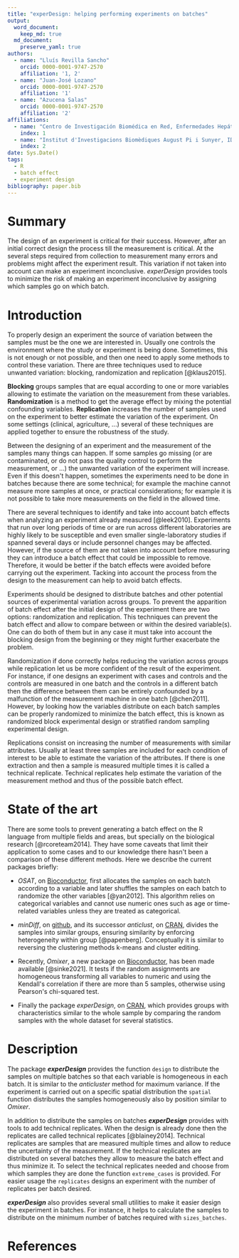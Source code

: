 ```yaml
---
title: "experDesign: helping performing experiments on batches"
output: 
  word_document: 
    keep_md: true
  md_document:
    preserve_yaml: true
authors:
  - name: "Lluís Revilla Sancho"
    orcid: 0000-0001-9747-2570
    affiliation: '1, 2'
  - name: "Juan-José Lozano"
    orcid: 0000-0001-9747-2570
    affiliation: '1'
  - name: "Azucena Salas"
    orcid: 0000-0001-9747-2570
    affiliation: '2'
affiliations:
  - name: "Centro de Investigación Biomédica en Red, Enfermedades Hepáticas y Digestivas"
    index: 1
  - name: "Institut d'Investigacions Biomèdiques August Pi i Sunyer, IDIBAPS"
    index: 2
date: Sys.Date()
tags:
  - R
  - batch effect
  - experiment design
bibliography: paper.bib
---
```


# Summary

The design of an experiment is critical for their success.
However, after an initial correct design the process till the measurement is critical.
At the several steps required from collection to measurement many errors and problems might affect the experiment result.
This variation if not taken into account can make an experiment inconclusive.
*experDesign* provides tools to minimize the risk of making an experiment inconclusive by assigning which samples go on which batch.

# Introduction

To properly design an experiment the source of variation between the samples must be the one we are interested in.
Usually one controls the environment where the study or experiment is being done.
Sometimes, this is not enough or not possible, and then one need to apply some methods to control these variation.
There are three techniques used to reduce unwanted variation: blocking, randomization and replication [@klaus2015].

**Blocking** groups samples that are equal according to one or more variables allowing to estimate the variation on the measurement from these variables.
**Randomization** is a method to get the average effect by mixing the potential confounding variables.
**Replication** increases the number of samples used on the experiment to better estimate the variation of the experiment.
On some settings (clinical, agriculture, ...) several of these techniques are applied together to ensure the robustness of the study.

Between the designing of an experiment and the measurement of the samples many things can happen.
If some samples go missing (or are contaminated, or do not pass the quality control to perform the measurement, or ...) the unwanted variation of the experiment will increase.
Even if this doesn't happen, sometimes the experiments need to be done in batches because there are some technical; for example the machine cannot measure more samples at once, or practical considerations; for example it is not possible to take more measurements on the field in the allowed time.

There are several techniques to identify and take into account batch effects when analyzing an experiment already measured [@leek2010].
Experiments that run over long periods of time or are run across different laboratories are highly likely to be susceptible and even smaller single-laboratory studies if spanned several days or include personnel changes may be affected.
However, if the source of them are not taken into account before measuring they can introduce a batch effect that could be impossible to remove.
Therefore, it would be better if the batch effects were avoided before carrying out the experiment.
Tacking into account the process from the design to the measurement can help to avoid batch effects.

Experiments should be designed to distribute batches and other potential sources of experimental variation across groups.
To prevent the apparition of batch effect after the initial design of the experiment there are two options: randomization and replication.
This techniques can prevent the batch effect and allow to compare between or within the desired variable(s).
One can do both of them but in any case it must take into account the blocking design from the beginning or they might further exacerbate the problem.

Randomization if done correctly helps reducing the variation across groups while replication let us be more confident of the result of the experiment.
For instance, if one designs an experiment with cases and controls and the controls are measured in one batch and the controls in a different batch then the difference between them can be entirely confounded by a malfunction of the measurement machine in one batch [@chen2011].
However, by looking how the variables distribute on each batch samples can be properly randomized to minimize the batch effect, this is known as randomized block experimental design or stratified random sampling experimental design.

Replications consist on increasing the number of measurements with similar attributes.
Usually at least three samples are included for each condition of interest to be able to estimate the variation of the attributes.
If there is one extraction and then a sample is measured multiple times it is called a technical replicate.
Technical replicates help estimate the variation of the measurement method and thus of the possible batch effect.

# State of the art

There are some tools to prevent generating a batch effect on the R language from multiple fields and areas, but specially on the biological research [@rcoreteam2014].
They have some caveats that limit their application to some cases and to our knowledge there hasn't been a comparison of these different methods.
Here we describe the current packages briefly:

-   *OSAT*, on [Bioconductor](https://bioconductor.org/packages/OSAT/), first allocates the samples on each batch according to a variable and later shuffles the samples on each batch to randomize the other variables [@yan2012].
    This algorithm relies on categorical variables and cannot use numeric ones such as age or time-related variables unless they are treated as categorical.

-   *minDiff*, on [github](https://github.com/m-Py/minDiff), and its successor *anticlust*, on [CRAN](https://cran.r-project.org/package=anticlust), divides the samples into similar groups, ensuring similarity by enforcing heterogeneity within group [@papenberg].
    Conceptually it is similar to reversing the clustering methods k-means and cluster editing.

-   Recently, *Omixer*, a new package on [Bioconductor](https://bioconductor.org/packages/Omixer/), has been made available [@sinke2021].
    It tests if the random assignments are homogeneous transforming all variables to numeric and using the Kendall's correlation if there are more than 5 samples, otherwise using Pearson's chi-squared test.

-   Finally the package *experDesign*, on [CRAN](https://cran.r-project.org/package=experDesign), which provides groups with characteristics similar to the whole sample by comparing the random samples with the whole dataset for several statistics.

# Description

The package ***experDesign*** provides the function `design` to distribute the samples on multiple batches so that each variable is homogeneous in each batch.
It is similar to the *anticluster* method for maximum variance.
If the experiment is carried out on a specific spatial distribution the `spatial` function distributes the samples homogeneously also by position similar to *Omixer*.

In addition to distribute the samples on batches ***experDesign*** provides with tools to add technical replicates.
When the design is already done then the replicates are called technical replicates [@blainey2014].
Technical replicates are samples that are measured multiple times and allow to reduce the uncertainty of the measurement.
If the technical replicates are distributed on several batches they allow to measure the batch effect and thus minimize it.
To select the technical replicates needed and choose from which samples they are done the function `extreme_cases` is provided.
For easier usage the `replicates` designs an experiment with the number of replicates per batch desired.

***experDesign*** also provides several small utilities to make it easier design the experiment in batches.
For instance, it helps to calculate the samples to distribute on the minimum number of batches required with `sizes_batches`.

# References
